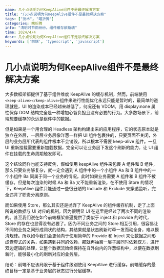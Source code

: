 ```yaml
---
name: 几小点说明为何KeepAlive组件不是最终解决方案
title: "几小点说明为何KeepAlive组件不是最终解决方案"
tags: ["技术", "瞎折腾"]
categories: 瞎折腾
info: "清明时节雨纷纷，组件缓存欲断魂"
time: 2024/4/4
desc: 几小点说明为何KeepAlive组件不是最终解决方案
keywords: ['前端', 'typescript', 'javascript']
---
```


# 几小点说明为何KeepAlive组件不是最终解决方案

大多数框架都提供了基于组件维度 KeepAlive 的缓存机制，然而，前端使用`<keep-alive></keep-alive>`组件来进行性能优化永远只能是暂时的，最简单的道理就是，UI 的渲染成本已经越来越低了，何况还有 VDOM，用 display:none 属性保存 DOM 结构完全是一种增加心智负担且没有必要的行为。大多数场景下，前端想要缓存的永远是组件中的数据。

但是如果是一个用合理的 Headless 架构构建出来的应用程序，它的状态原本就是独立在外层，一层层业务层像洋葱一样把 UI 组件包裹住的，只要页面不关闭，外层的业务层所代表的组件根本不会销毁，所以根本不需要 keep-alive 组件。一旦 UI 重新挂载需要重新加载数据，完全可以让业务层下发这个刷新的能力，让 UI 组件在挂载的生命周期触发即可。

这个结论同样也能支持反例，假如使用 keepAlive 组件来包裹 A 组件和 B 组件，那么只要业务够复杂，就一定会遇到 A 组件中的一个小组件 Aa 和 B 组件中的一个小组件 Ba 同属于同一个业务的情况。此时如果业务需要 A 组件和 B 组件不被缓存，但是每次渲染的时候 Aa 和 Ba 又不能重新渲染，在不使用 Store 的情况下，KeepAlive 组件只能通过一些很丑陋的 Include 和 Exclude 来穿透监听，完全违背了职责分离原则。

而如果使用 Store，那么其实还是抛弃了 KeepAlive 的组件缓存机制，走了上面所说的数据与 UI 对应的机制，因为很明显 UI 在这里是经过了两次不同的渲染的。甚至我们说在如今前端框架普遍提供了类似于 inject 和 provide 的时代，Store 的存在也显得没有必要了。因为不同业务之间的 Store 相互引用，很容易让不同的业务之间形成网状的结构，其结果就是状态刷新时牵一发而动全身，难以摸清规律。所以如今我们会更倾向于使用简单的 Provide 和 Inject 来让数据之间形成嵌套式的关系，如果遇到共同的依赖，那就再抽离一层子层同时依赖双方，进行双边逻辑的处理，让整个数据流始终保持在自外向内的洋葱结构中，以便在数据刷新时，能够最小化的刷新对应的业务层。

结论：前端不应该局限于基于组件级别使用 KeepAlive 进行缓存，前端缓存的最终目标一定是基于业务层的状态进行分层缓存。


